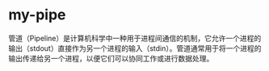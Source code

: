 # my-pipe
管道（Pipeline）是计算机科学中一种用于进程间通信的机制，它允许一个进程的输出（stdout）直接作为另一个进程的输入（stdin）。管道通常用于将一个进程的输出传递给另一个进程，以便它们可以协同工作或进行数据处理。
